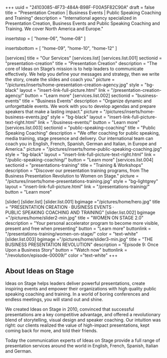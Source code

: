 +++
uuid 		= "24103085-4F73-484A-B98F-F00A5F82C90A"
draft 		= false
title 		= "Presentation Creation | Business Events | Public Speaking Coaching and Training"
description	= "International agency specialized in Presentation Creation, Business Events and Public Speaking Coaching and Training. We cover North America and Europe."

insertstop		= [
	"home-06",
	"home-08"
]

insertsbottom	= [
	"home-09",
	"home-10",
	"home-12"
]

[services]
	title	= "Our Services"
	[services.list]
		[services.list.001]
			sectionid	= "presentation-creation"
			title		= "Presentation Creation"
			description	= "The core of Ideas on Stage’s mission is to help leaders to communicate effectively. We help you define your messages and strategy, then we write the story, create the slides and coach you."
			picture		= "/pictures/inserts/home-presentation-creation-agency.jpg"
			style		= "bg-black"
			layout		= "insert-link-full-picture.html"
			link			= "/presentation-creation-agency/"
			button		= "Learn more"
		[services.list.002]
			sectionid	= "business-events"
			title		= "Business Events"
			description	= "Organize dynamic and unforgettable events. We work with you to develop agendas and prepare speakers that make a lasting impact."
			picture		= "/pictures/inserts/home-business-events.jpg"
			style		= "bg-black"
			layout		= "insert-link-full-picture-text-right.html"
			link			= "/business-events/"
			button		= "Learn more"
		[services.list.003]
			sectionid	= "public-speaking-coaching"
			title		= "Public Speaking Coaching"
			description	= "We offer coaching for public speaking, media training, stage presence and delivery. Our international team can coach you in English, French, Spanish, German and Italian, in Europe and America."
			picture		= "/pictures/inserts/home-public-speaking-coaching.jpg"
			style		= "bg-black"
			layout		= "insert-link-full-picture-text-right.html"
			link			= "/public-speaking-coaching/"
			button		= "Learn more"
		[services.list.004]
			sectionid	= "presentations-training"
			title		= "Training & Workshops"
			description	= "Discover our presentation training programs, from The Business Presentation Revolution to Women&nbsp;on&nbsp;Stage."
			picture		= "/pictures/inserts/home-presentations-training.jpg"
			style		= "bg-lightgrey"
			layout		= "insert-link-full-picture.html"
			link			= "/presentations-training/"
			button		= "Learn more"

[slider]
	[slider.list]
		[slider.list.001]
			bgimage ="/pictures/home/hero.jpg"
			title = "PRESENTATION CREATION · BUSINESS EVENTS · PUBLIC SPEAKING COACHING AND TRAINING"
		[slider.list.002]
			bgimage ="/pictures/home/slider2-min.jpg"
			title = "WOMEN ON STAGE 2.0"
			description = "Your personal accelerator program to become more visible, present and free when presenting"
			button = "Learn more"
			buttonlink = "/presentations-training/women-on-stage/"
			color = "text-white"
		[slider.list.003]
			bgimage ="/pictures/home/slider3-min.jpg"
			title = "THE BUSINESS PRESENTATION REVOLUTION"
			description = "Episode 9: Once Upon a Business Story"
			button = "Watch now"
			buttonlink = "/revolution/episode-00009/"
			color ="text-white"	
+++

## About Ideas on Stage

Ideas on Stage helps leaders deliver powerful presentations, create inspiring events and empower their organizations with high quality public speaking coaching and training. In a world of boring conferences and endless meetings, you will stand out and shine.

We created Ideas on Stage in 2010, convinced that successful presentations are a key competitive advantage, and offered a revolutionary blend of storytelling, visual design and speaker coaching. Our intuition was right: our clients realized the value of high-impact presentations, kept coming back for more, and told their friends.

Today the communication experts of Ideas on Stage provide a full range of presentation services around the world in English, French, Spanish, Italian and German.
